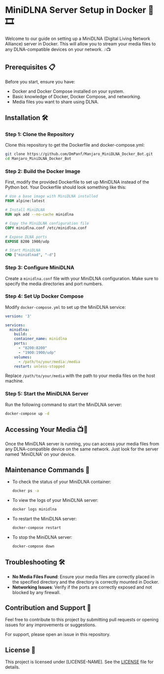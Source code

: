 # MiniDLNA Server Setup in Docker 🐳🎞️

Welcome to our guide on setting up a MiniDLNA (Digital Living Network Alliance) server in Docker. This will allow you to stream your media files to any DLNA-compatible devices on your network. 🎶📺

## Prerequisites 📋

Before you start, ensure you have:

- Docker and Docker Compose installed on your system.
- Basic knowledge of Docker, Docker Compose, and networking.
- Media files you want to share using DLNA.

## Installation 🛠️

### Step 1: Clone the Repository

Clone this repository to get the Dockerfile and docker-compose.yml:

```bash
git clone https://github.com/DmPanf/Manjaro_MiniDLNA_Docker_Bot.git
cd Manjaro_MiniDLNA_Docker_Bot
```

### Step 2: Build the Docker Image

First, modify the provided Dockerfile to set up MiniDLNA instead of the Python bot. Your Dockerfile should look something like this:

```Dockerfile
# Use a base image with MiniDLNA installed
FROM alpine:latest

# Install MiniDLNA
RUN apk add --no-cache minidlna

# Copy the MiniDLNA configuration file
COPY minidlna.conf /etc/minidlna.conf

# Expose DLNA ports
EXPOSE 8200 1900/udp

# Start MiniDLNA
CMD ["minidlnad", "-d"]
```

### Step 3: Configure MiniDLNA

Create a `minidlna.conf` file with your MiniDLNA configuration. Make sure to specify the media directories and port numbers.

### Step 4: Set Up Docker Compose

Modify `docker-compose.yml` to set up the MiniDLNA service:

```yaml
version: '3'

services:
  minidlna:
    build: .
    container_name: minidlna
    ports:
      - "8200:8200"
      - "1900:1900/udp"
    volumes:
      - /path/to/your/media:/media
    restart: unless-stopped
```

Replace `/path/to/your/media` with the path to your media files on the host machine.

### Step 5: Start the MiniDLNA Server

Run the following command to start the MiniDLNA server:

```bash
docker-compose up -d
```

## Accessing Your Media 📺🎵

Once the MiniDLNA server is running, you can access your media files from any DLNA-compatible device on the same network. Just look for the server named 'MiniDLNA' on your device.

## Maintenance Commands 🧰

- To check the status of your MiniDLNA container:
  ```bash
  docker ps -a
  ```

- To view the logs of your MiniDLNA server:
  ```bash
  docker logs minidlna
  ```

- To restart the MiniDLNA server:
  ```bash
  docker-compose restart
  ```

- To stop the MiniDLNA server:
  ```bash
  docker-compose down
  ```

## Troubleshooting 🛠

- **No Media Files Found**: Ensure your media files are correctly placed in the specified directory and the directory is correctly mounted in Docker.
- **Networking Issues**: Verify if the ports are correctly exposed and not blocked by any firewall.

## Contribution and Support 🤝

Feel free to contribute to this project by submitting pull requests or opening issues for any improvements or suggestions.

For support, please open an issue in this repository.

## License 📜

This project is licensed under [LICENSE-NAME]. See the [LICENSE](LICENSE) file for details.

